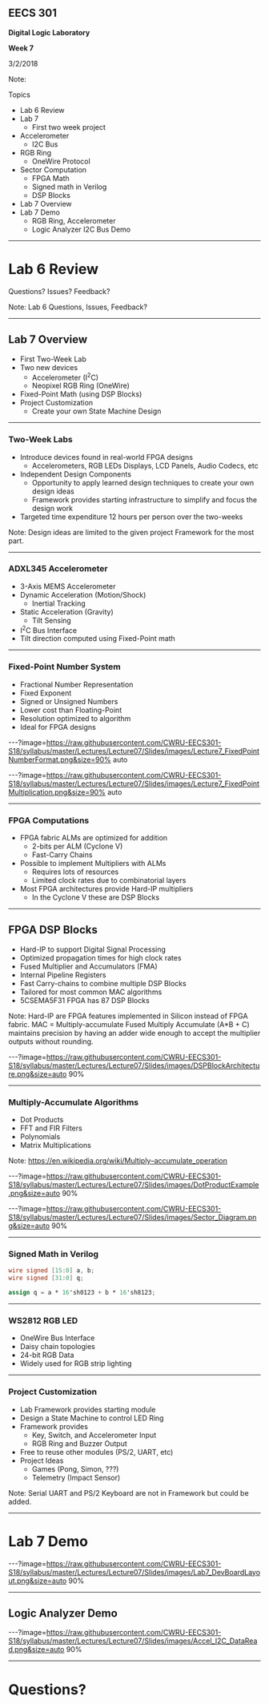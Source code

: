 ## EECS 301

**Digital Logic Laboratory**

**Week 7**

3/2/2018

Note:

Topics

* Lab 6 Review
* Lab 7
	* First two week project
* Accelerometer
	* I2C Bus
* RGB Ring
	* OneWire Protocol
* Sector Computation
	* FPGA Math
	* Signed math in Verilog
	* DSP Blocks
* Lab 7 Overview
* Lab 7 Demo
	* RGB Ring, Accelerometer
	* Logic Analyzer I2C Bus Demo


---

# Lab 6 Review

Questions? Issues? Feedback?

Note:
Lab 6 Questions, Issues, Feedback?

---

## Lab 7 Overview

* First Two-Week Lab
* Two new devices
	* Accelerometer (I<sup>2</sup>C)
	* Neopixel RGB Ring (OneWire)
* Fixed-Point Math (using DSP Blocks)
* Project Customization
	* Create your own State Machine Design

---

### Two-Week Labs

* Introduce devices found in real-world FPGA designs
	* Accelerometers, RGB LEDs Displays, LCD Panels, Audio Codecs, etc
* Independent Design Components
	* Opportunity to apply learned design techniques to create your own design ideas
	* Framework provides starting infrastructure to simplify and focus the design work
* Targeted time expenditure 12 hours per person over the two-weeks

Note:
Design ideas are limited to the given project Framework for the most part.


---

### ADXL345 Accelerometer

* 3-Axis MEMS Accelerometer
* Dynamic Acceleration (Motion/Shock)
	* Inertial Tracking
* Static Acceleration (Gravity)
	* Tilt Sensing
* I<sup>2</sup>C Bus Interface
* Tilt direction computed using Fixed-Point math

---

### Fixed-Point Number System

* Fractional Number Representation
* Fixed Exponent
* Signed or Unsigned Numbers
* Lower cost than Floating-Point
* Resolution optimized to algorithm
* Ideal for FPGA designs

---?image=https://raw.githubusercontent.com/CWRU-EECS301-S18/syllabus/master/Lectures/Lecture07/Slides/images/Lecture7_FixedPointNumberFormat.png&size=90% auto

---?image=https://raw.githubusercontent.com/CWRU-EECS301-S18/syllabus/master/Lectures/Lecture07/Slides/images/Lecture7_FixedPointMultiplication.png&size=90% auto

---

### FPGA Computations

* FPGA fabric ALMs are optimized for addition
	* 2-bits per ALM (Cyclone V)
	* Fast-Carry Chains
* Possible to implement Multipliers with ALMs
	* Requires lots of resources
	* Limited clock rates due to combinatorial layers
* Most FPGA architectures provide Hard-IP multipliers
	* In the Cyclone V these are DSP Blocks

---

## FPGA DSP Blocks

* Hard-IP to support Digital Signal Processing
* Optimized propagation times for high clock rates
* Fused Multiplier and Accumulators (FMA)
* Internal Pipeline Registers
* Fast Carry-chains to combine multiple DSP Blocks
* Tailored for most common MAC algorithms
* 5CSEMA5F31 FPGA has 87 DSP Blocks

Note:
Hard-IP are FPGA features implemented in Silicon instead of FPGA fabric.
MAC = Multiply-accumulate
Fused Multiply Accumulate (A*B + C) maintains precision by having an adder wide enough to accept the multiplier outputs without rounding.

---?image=https://raw.githubusercontent.com/CWRU-EECS301-S18/syllabus/master/Lectures/Lecture07/Slides/images/DSPBlockArchitecture.png&size=auto 90%

---

### Multiply-Accumulate Algorithms

* Dot Products
* FFT and FIR Filters
* Polynomials
* Matrix Multiplications

Note:
https://en.wikipedia.org/wiki/Multiply–accumulate_operation

---?image=https://raw.githubusercontent.com/CWRU-EECS301-S18/syllabus/master/Lectures/Lecture07/Slides/images/DotProductExample.png&size=auto 90%

---?image=https://raw.githubusercontent.com/CWRU-EECS301-S18/syllabus/master/Lectures/Lecture07/Slides/images/Sector_Diagram.png&size=auto 90%

---

### Signed Math in Verilog

```verilog
wire signed [15:0] a, b;
wire signed [31:0] q;

assign q = a * 16'sh0123 + b * 16'sh8123;
```

---

### WS2812 RGB LED

* OneWire Bus Interface
* Daisy chain topologies
* 24-bit RGB Data
* Widely used for RGB strip lighting

---

### Project Customization

* Lab Framework provides starting module
* Design a State Machine to control LED Ring
* Framework provides 
	* Key, Switch, and Accelerometer Input
	* RGB Ring and Buzzer Output
* Free to reuse other modules (PS/2, UART, etc)
* Project Ideas
	* Games (Pong, Simon, ???)
	* Telemetry (Impact Sensor)

Note:
Serial UART and PS/2 Keyboard are not in Framework but could be added.

---

# Lab 7 Demo

---?image=https://raw.githubusercontent.com/CWRU-EECS301-S18/syllabus/master/Lectures/Lecture07/Slides/images/Lab7_DevBoardLayout.png&size=auto 90%

---

## Logic Analyzer Demo

---?image=https://raw.githubusercontent.com/CWRU-EECS301-S18/syllabus/master/Lectures/Lecture07/Slides/images/Accel_I2C_DataRead.png&size=auto 90%

---

# Questions?
